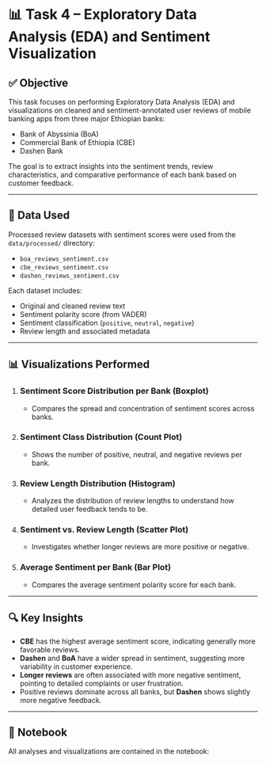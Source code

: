 # 📊 Task 4 – Exploratory Data Analysis (EDA) and Sentiment Visualization

## ✅ Objective

This task focuses on performing Exploratory Data Analysis (EDA) and visualizations on cleaned and sentiment-annotated user reviews of mobile banking apps from three major Ethiopian banks:
- Bank of Abyssinia (BoA)
- Commercial Bank of Ethiopia (CBE)
- Dashen Bank

The goal is to extract insights into the sentiment trends, review characteristics, and comparative performance of each bank based on customer feedback.

---

## 📁 Data Used

Processed review datasets with sentiment scores were used from the `data/processed/` directory:
- `boa_reviews_sentiment.csv`
- `cbe_reviews_sentiment.csv`
- `dashen_reviews_sentiment.csv`

Each dataset includes:
- Original and cleaned review text
- Sentiment polarity score (from VADER)
- Sentiment classification (`positive`, `neutral`, `negative`)
- Review length and associated metadata

---

## 📊 Visualizations Performed

1. ### Sentiment Score Distribution per Bank (Boxplot)
   - Compares the spread and concentration of sentiment scores across banks.

2. ### Sentiment Class Distribution (Count Plot)
   - Shows the number of positive, neutral, and negative reviews per bank.

3. ### Review Length Distribution (Histogram)
   - Analyzes the distribution of review lengths to understand how detailed user feedback tends to be.

4. ### Sentiment vs. Review Length (Scatter Plot)
   - Investigates whether longer reviews are more positive or negative.

5. ### Average Sentiment per Bank (Bar Plot)
   - Compares the average sentiment polarity score for each bank.

---

## 🔍 Key Insights

- **CBE** has the highest average sentiment score, indicating generally more favorable reviews.
- **Dashen** and **BoA** have a wider spread in sentiment, suggesting more variability in customer experience.
- **Longer reviews** are often associated with more negative sentiment, pointing to detailed complaints or user frustration.
- Positive reviews dominate across all banks, but **Dashen** shows slightly more negative feedback.

---

## 📓 Notebook

All analyses and visualizations are contained in the notebook:


